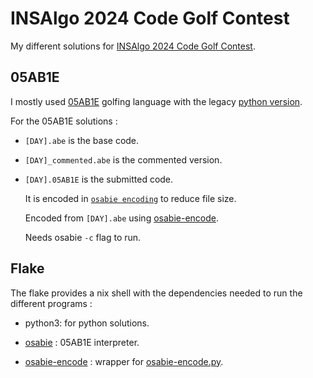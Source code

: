 # INSAlgo 2024 Code Golf Contest

My different solutions for [INSAlgo 2024 Code Golf Contest](https://github.com/INSAlgo/Code-Golf-2024).

## 05AB1E

I mostly used [05AB1E](https://github.com/Adriandmen/05AB1E) golfing language with the legacy [python version](https://github.com/Adriandmen/05AB1E/tree/fb4a2ce2bce6660e1a680a74dd61b72c945e6c3b).

For the 05AB1E solutions :

- `[DAY].abe` is the base code.

- `[DAY]_commented.abe` is the commented version.

- `[DAY].05AB1E` is the submitted code.

    It is encoded in [`osabie encoding`](https://github.com/Adriandmen/05AB1E/blob/fb4a2ce2bce6660e1a680a74dd61b72c945e6c3b/docs/code-page.md) to reduce file size.
    
    Encoded from `[DAY].abe` using [osabie-encode](./nix/05AB1E-encode/osabie-encode.py).
    
    Needs osabie `-c` flag to run.

## Flake

The flake provides a nix shell with the dependencies needed to run the different programs :

- python3: for python solutions.

- [osabie](./nix/05AB1E/default.nix) : 05AB1E interpreter.

- [osabie-encode](./nix/05AB1E-encode/default.nix) : wrapper for [osabie-encode.py](./nix/05AB1E-encode/osabie-encode.py).
